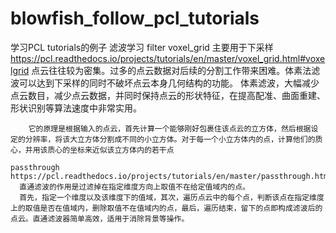 # blowfish_follow_pcl_tutorials
  学习PCL tutorials的例子
  滤波学习
    filter 
      voxel_grid 主要用于下采样 https://pcl.readthedocs.io/projects/tutorials/en/master/voxel_grid.html#voxelgrid
        点云往往较为密集。过多的点云数据对后续的分割工作带来困难。体素法滤波可以达到下采样的同时不破坏点云本身几何结构的功能。
        体素滤波，大幅减少点云数目，减少点云数据，并同时保持点云的形状特征，在提高配准、曲面重建、形状识别等算法速度中非常实用。

        它的原理是根据输入的点云，首先计算一个能够刚好包裹住该点云的立方体，然后根据设定的分辨率，将该大立方体分割成不同的小立方体。对于每一个小立方体内的点，计算他们的质心，并用该质心的坐标来近似该立方体内的若干点

    passthrough https://pcl.readthedocs.io/projects/tutorials/en/master/passthrough.html#passthrough
      直通滤波的作用是过滤掉在指定维度方向上取值不在给定值域内的点。
      首先，指定一个维度以及该维度下的值域，其次，遍历点云中的每个点，判断该点在指定维度上的取值是否在值域内，删除取值不在值域内的点，最后，遍历结束，留下的点即构成滤波后的点云。直通滤波器简单高效，适用于消除背景等操作。
          

